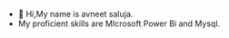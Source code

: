 - 👋 Hi,My name is avneet saluja.
- My proficient skills are MIcrosoft Power Bi and Mysql.


<!---
avnisaluja/avnisaluja is a ✨ special ✨ repository because its `README.md` (this file) appears on your GitHub profile.
You can click the Preview link to take a look at your changes.
--->
